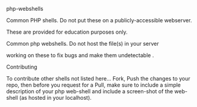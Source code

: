php-webshells

Common PHP shells. Do not put these on a publicly-accessible webserver.

These are provided for education purposes only.

Common php webshells. Do not host the file(s) in your server

working on these to fix bugs and make them undetectable .

Contributing


To contribute other shells not listed here... Fork, Push the changes to your repo, then before you request for a Pull, make sure to include a simple description of your php web-shell and include a screen-shot of the web-shell (as hosted in your localhost).

